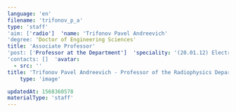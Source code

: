 ```yaml
---
language: 'en'
filename: 'trifonov_p_a'
type: 'staff'
'aim: ['radio']  'name: 'Trifonov Pavel Andreevich'
'degree: 'Doctor of Engineering Sciences'
title: 'Associate Professor'
'post: ['Professor at the Department']  'speciality: '(20.01.12) Electronic warfare (methods and means)'
'contacts: []  'avatar:
  - src: ''
title: 'Trifonov Pavel Andreevich - Professor of the Radiophysics Department'
    type: 'image'

updatedAt: 1568360578
materialType: 'staff'
---
```


